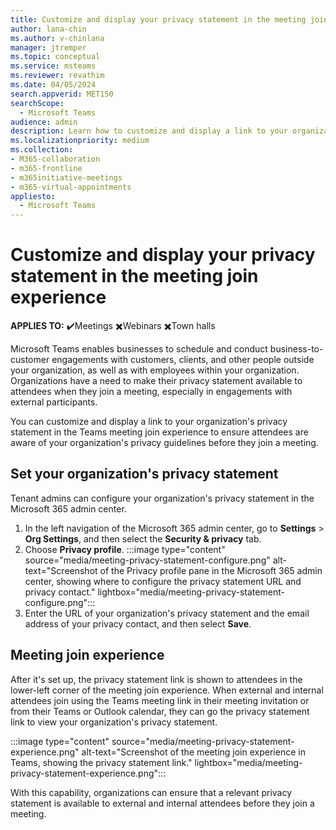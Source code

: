 ```yaml
---
title: Customize and display your privacy statement in the meeting join experience
author: lana-chin
ms.author: v-chinlana
manager: jtremper
ms.topic: conceptual
ms.service: msteams
ms.reviewer: revathim
ms.date: 04/05/2024
search.appverid: MET150
searchScope:
  - Microsoft Teams
audience: admin
description: Learn how to customize and display a link to your organization's privacy statement in the Teams meeting join experience. 
ms.localizationpriority: medium
ms.collection: 
- M365-collaboration
- m365-frontline
- m365initiative-meetings
- m365-virtual-appointments 
appliesto: 
  - Microsoft Teams
---
```


# Customize and display your privacy statement in the meeting join experience

**APPLIES TO:** ✔️Meetings ✖️Webinars ✖️Town halls

Microsoft Teams enables businesses to schedule and conduct business-to-customer engagements with customers, clients, and other people outside your organization, as well as with employees within your organization. Organizations have a need to make their privacy statement available to attendees when they join a meeting, especially in engagements with external participants.

You can customize and display a link to your organization's privacy statement in the Teams meeting join experience to ensure attendees are aware of your organization's privacy guidelines before they join a meeting.

## Set your organization's privacy statement

Tenant admins can configure your organization's privacy statement in the Microsoft 365 admin center.

1. In the left navigation of the Microsoft 365 admin center, go to **Settings** > **Org Settings**, and then select the **Security & privacy** tab.
1. Choose **Privacy profile**.
    :::image type="content" source="media/meeting-privacy-statement-configure.png" alt-text="Screenshot of the Privacy profile pane in the Microsoft 365 admin center, showing where to configure the privacy statement URL and privacy contact." lightbox="media/meeting-privacy-statement-configure.png":::
1. Enter the URL of your organization's privacy statement and the email address of your privacy contact, and then select **Save**.

## Meeting join experience

After it's set up, the privacy statement link is shown to attendees in the lower-left corner of the meeting join experience. When external and internal attendees join using the Teams meeting link in their meeting invitation or from their Teams or Outlook calendar, they can go the privacy statement link to view your organization's privacy statement.

:::image type="content" source="media/meeting-privacy-statement-experience.png" alt-text="Screenshot of the meeting join experience in Teams, showing the privacy statement link." lightbox="media/meeting-privacy-statement-experience.png":::

With this capability, organizations can ensure that a relevant privacy statement is available to external and internal attendees before they join a meeting.
